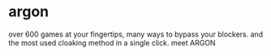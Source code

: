 # argon
over 600 games at your fingertips, many ways to bypass your blockers. and the most used cloaking method in a single click. meet ARGON
